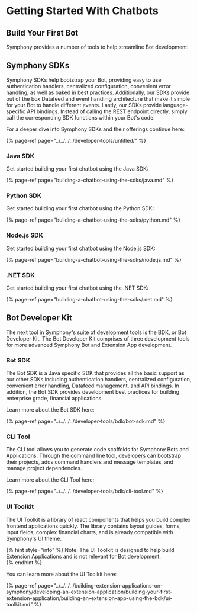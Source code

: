 # Getting Started With Chatbots

## Build Your First Bot

Symphony provides a number of tools to help streamline Bot development: 

## Symphony SDKs

Symphony SDKs help bootstrap your Bot, providing easy to use authentication handlers, centralized configuration, convenient error handling, as well as baked in best practices.  Additionally, our SDKs provide out of the box Datafeed and event handling architecture that make it simple for your Bot to handle different events.  Lastly, our SDKs provide language-specific API bindings.  Instead of calling the REST endpoint directly, simply call the corresponding SDK functions within your Bot's code.

For a deeper dive into Symphony SDKs and their offerings continue here:

{% page-ref page="../../../../developer-tools/untitled/" %}

### Java SDK

Get started building your first chatbot using the Java SDK:

{% page-ref page="building-a-chatbot-using-the-sdks/java.md" %}

### Python SDK

Get started building your first chatbot using the Python SDK:

{% page-ref page="building-a-chatbot-using-the-sdks/python.md" %}

### Node.js SDK

Get started building your first chatbot using the Node.js SDK:

{% page-ref page="building-a-chatbot-using-the-sdks/node.js.md" %}

### .NET SDK

Get started building your first chatbot using the .NET SDK:

{% page-ref page="building-a-chatbot-using-the-sdks/.net.md" %}

## Bot Developer Kit

The next tool in Symphony's suite of development tools is the BDK, or Bot Developer Kit.  The Bot Developer Kit comprises of three development tools for more advanced Symphony Bot and Extension App development.

### Bot SDK

The Bot SDK is a Java specific SDK that provides all the basic support as our other SDKs including authentication handlers, centralized configuration, convenient error handling, Datafeed management, and API bindings.  In addition, the Bot SDK provides development best practices for building enterprise grade, financial applications.

Learn more about the Bot SDK here:

{% page-ref page="../../../../developer-tools/bdk/bot-sdk.md" %}

### CLI Tool

The CLI tool allows you to generate code scaffolds for Symphony Bots and Applications.  Through the command line tool, developers can bootstrap their projects, adds command handlers and message templates,  and manage project dependencies.

Learn more about the CLI Tool here:

{% page-ref page="../../../../developer-tools/bdk/cli-tool.md" %}

### UI Toolkit

The UI Toolkit is a library of react components that helps you build complex frontend applications quickly.  The library contains layout guides, forms, input fields, complex financial charts, and is already compatible with Symphony's UI theme.

{% hint style="info" %}
Note: The UI Toolkit is designed to help build Extension Applications and is not relevant for Bot development.  
{% endhint %}

  You can learn more about the UI Toolkit here:

{% page-ref page="../../../../building-extension-applications-on-symphony/developing-an-extension-application/building-your-first-extension-application/building-an-extension-app-using-the-bdk/ui-toolkit.md" %}

  


